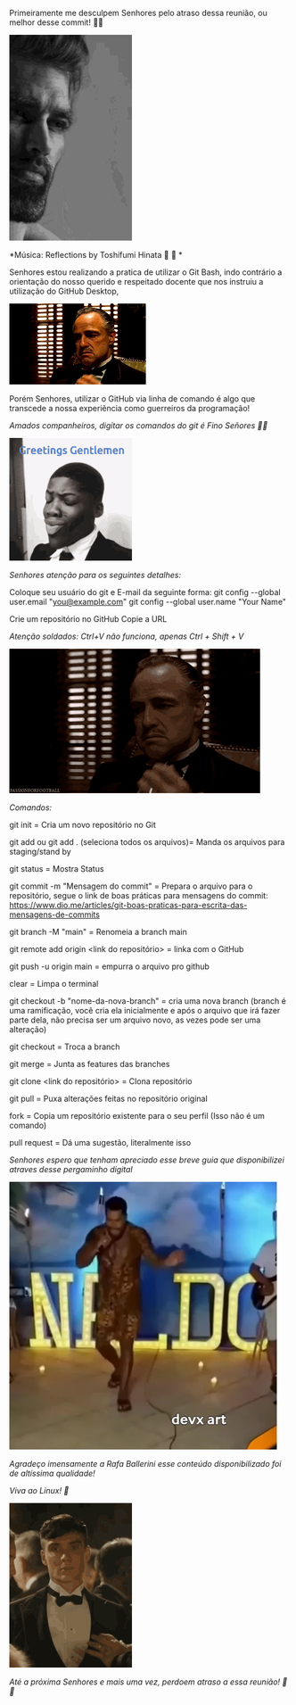 Primeiramente me desculpem Senhores pelo atraso dessa reunião, ou melhor desse commit! 🗿🍷

<img src="/gif especial para pessoas especiais/20d.gif">

*Música: Reflections by Toshifumi Hinata 🎻 🎵 *

Senhores estou realizando a pratica de utilizar o Git Bash, indo contrário a orientação do nosso querido e respeitado docente que nos instruiu a utilização do GitHub Desktop,

<img src="/gif especial para pessoas especiais/Fxsx.gif">

Porém Senhores, utilizar o GitHub via linha de comando é algo que transcede a nossa experiẽncia como guerreiros da programação!

*Amados companheiros, digitar os comandos do git é Fino Señores 🗿🍷*

<img src="/gif especial para pessoas especiais/gentleman.gif">


*Senhores atenção para os seguintes detalhes:*

Coloque seu usuário do git e E-mail da seguinte forma:
git config --global user.email "you@example.com"
git config --global user.name "Your Name"

Crie um repositório no GitHub
Copie a URL

*Atenção soldados: Ctrl+V não funciona, apenas Ctrl + Shift + V*

<img src="/gif especial para pessoas especiais/The Godfather 1.gif">

*Comandos:*

git init = Cria um novo repositório no Git

git add <arquivo para enviar>  ou git add . (seleciona todos os arquivos)= Manda os arquivos para staging/stand by

git status = Mostra Status 

git commit -m "Mensagem do commit" = Prepara o arquivo para o repositório, segue o link de boas práticas para mensagens do commit: https://www.dio.me/articles/git-boas-praticas-para-escrita-das-mensagens-de-commits

git branch -M "main" = Renomeia a branch main

git remote add origin <link do repositório>  = linka com o GitHub

git push -u origin main = empurra o arquivo pro github

clear = Limpa o terminal 

git checkout -b "nome-da-nova-branch" = cria uma nova branch (branch é uma ramificação, você cria ela inicialmente e após o arquivo que irá fazer parte dela, não precisa ser um arquivo novo, as vezes pode ser uma alteração)

git checkout <nome da branch> = Troca a branch 

git merge <nome da branch> = Junta as features das branches

git clone <link do repositório> = Clona repositório

git pull = Puxa alterações feitas no repositório original

fork = Copia um repositório existente para o seu perfil (Isso não é um comando)

pull request = Dá uma sugestão, literalmente isso 

*Senhores espero que tenham apreciado esse breve guia que disponibilizei atraves desse pergaminho digital*

<img src="/gif especial para pessoas especiais/FegKGRS7HHtBEMNqqK.webp">

*Agradeço imensamente a Rafa Ballerini esse conteúdo disponibilizado foi de altíssima qualidade!*

*Viva ao Linux! 🐧*

<img src="/gif especial para pessoas especiais/thomas-shelby.gif">

*Até a próxima Senhores e mais uma vez, perdoem atraso a essa reunião! 🗿🍷*




